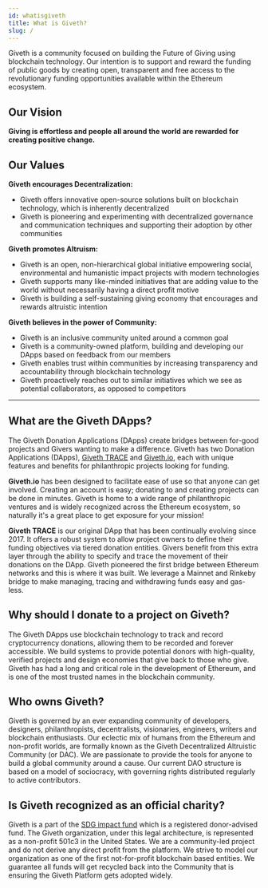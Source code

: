 ```yaml
---
id: whatisgiveth
title: What is Giveth?
slug: /
---
```



Giveth is a community focused on building the Future of Giving using blockchain technology. Our intention is to support and reward the funding of public goods by creating open, transparent and free access to the revolutionary funding opportunities available within the Ethereum ecosystem.

## **Our Vision**

**Giving is effortless and people all around the world are rewarded for creating positive change.**

## **Our Values**

**Giveth encourages Decentralization:**

- Giveth offers innovative open-source solutions built on blockchain technology, which is inherently decentralized
- Giveth is pioneering and experimenting with decentralized governance and communication techniques and supporting their adoption by other communities

**Giveth promotes Altruism:**

- Giveth is an open, non-hierarchical global initiative empowering social, environmental and humanistic impact projects with modern technologies
- Giveth supports many like-minded initiatives that are adding value to the world without necessarily having a direct profit motive
- Giveth is building a self-sustaining giving economy that encourages and rewards altruistic intention

**Giveth believes in the power of Community:**

- Giveth is an inclusive community united around a common goal
- Giveth is a community-owned platform, building and developing our DApps based on feedback from our members
- Giveth enables trust within communities by increasing transparency and accountability through blockchain technology
- Giveth proactively reaches out to similar initiatives which we see as potential collaborators, as opposed to competitors

---

## **What are the Giveth DApps?**

The Giveth Donation Applications (DApps) create bridges between for-good projects and Givers wanting to make a difference. Giveth has two Donation Applications (DApps), [Giveth TRACE](http://trace.giveth.io/) and [Giveth.io](http://giveth.io/), each with unique features and benefits for philanthropic projects looking for funding.

**Giveth.io** has been designed to facilitate ease of use so that anyone can get involved. Creating an account is easy; donating to and creating projects can be done in minutes. Giveth is home to a wide range of philanthropic ventures and is widely recognized across the Ethereum ecosystem, so naturally it's a great place to get exposure for your mission!

**Giveth TRACE** is our original DApp that has been continually evolving since 2017. It offers a robust system to allow project owners to define their funding objectives via tiered donation entities. Givers benefit from this extra layer through the ability to specify and trace the movement of their donations on the DApp. Giveth pioneered the first bridge between Ethereum networks and this is where it was built. We leverage a Mainnet and Rinkeby bridge to make managing, tracing and withdrawing funds easy and gas-less.

## **Why should I donate to a project on Giveth?**

The Giveth DApps use blockchain technology to track and record cryptocurrency donations, allowing them to be recorded and forever accessible. We build systems to provide potential donors with high-quality, verified projects and design economies that give back to those who give. Giveth has had a long and critical role in the development of Ethereum, and is one of the most trusted names in the blockchain community.

## **Who owns Giveth?**

Giveth is governed by an ever expanding community of developers, designers, philanthropists, decentralists, visionaries, engineers, writers and blockchain enthusiasts. Our eclectic mix of humans from the Ethereum and non-profit worlds, are formally known as the Giveth Decentralized Altruistic Community (or DAC). We are passionate to provide the tools for anyone to build a global community around a cause. Our current DAO structure is based on a model of sociocracy, with governing rights distributed regularly to active contributors.

## **Is Giveth recognized as an official charity?**

Giveth is a part of the [SDG impact fund](https://www.sdgimpactfund.org/) which is a registered donor-advised fund. The Giveth organization, under this legal architecture, is represented as a non-profit 501c3 in the United States. We are a community-led project and do not derive any direct profit from the platform. We strive to model our organization as one of the first not-for-profit blockchain based entities. We guarantee all funds will get recycled back into the Community that is ensuring the Giveth Platform gets adopted widely.
